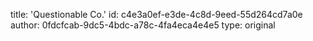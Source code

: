 title: 'Questionable Co.'
id: c4e3a0ef-e3de-4c8d-9eed-55d264cd7a0e
author: 0fdcfcab-9dc5-4bdc-a78c-4fa4eca4e4e5
type: original
